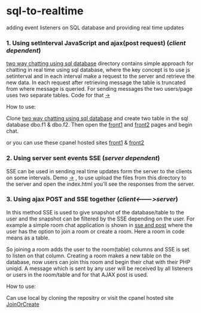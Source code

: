 # sql-to-realtime
adding event listeners on SQL database and providing real time updates  

### 1. Using setInterval JavaScript and ajax(post request) (<i>client dependent</i>)
[two way chatting using sql database](https://github.com/Spectre-ak/sql-to-realtime/tree/main/two%20way%20chatting%20using%20sql%20database) directory contains simple approach for chatting in real time using sql database, where the key concept is to use js setinterval and in each interval make a request to the server and retrieve the new data. In each request after retrieving message the table is truncated from where message is queried. For sending messages the two users/page uses two separate tables. Code for that [->](https://github.com/Spectre-ak/sql-to-realtime/blob/main/two%20way%20chatting%20using%20sql%20database/f1Script.php)

How to use:

Clone [two way chatting using sql database](https://github.com/Spectre-ak/sql-to-realtime/tree/main/two%20way%20chatting%20using%20sql%20database) and create two table in the sql database dbo.f1 & dbo.f2. Then open the [front1](https://github.com/Spectre-ak/sql-to-realtime/blob/main/two%20way%20chatting%20using%20sql%20database/front1.html) and [front2](https://github.com/Spectre-ak/sql-to-realtime/blob/main/two%20way%20chatting%20using%20sql%20database/front1.html) pages and begin chat.

or you can use these cpanel hosted sites [front1](http://triton.byethost7.com/testing/front1) & [front2](http://triton.byethost7.com/testing/front2)


### 2. Using server sent events SSE (<i>server dependent</i>)
SSE can be used in sending real time updates form the server to the clients on some intervals. Demo [->](https://github.com/Spectre-ak/sql-to-realtime/tree/main/server%20sent%20events) , to use upload the files from this directory to the server and open the index.html you'll see the responses from the server.

### 3. Using ajax POST and SSE together (<i>client<--->server</i>)
In this method SSE is used to give snapshot of the database/table to the user and the snapshot can be filtered by the SSE depending on the user.
For example a simple room chat application is shown in [sse and post](https://github.com/Spectre-ak/sql-to-realtime/tree/main/sse%20and%20post) where the user has the option to  join a room or create a room. Here a room in code means as a table. 
  
So joining a room adds the user to the room(table) columns and SSE is set to listen on that column. Creating a room makes a new table on the database, now users can join this room and begin their chat with their PHP uniqid. A message which is sent by any user will be received by all listeners or users in the room/table and for that AJAX post is used. 
  
How to use:

Can use local by cloning the repositry or visit the cpanel hosted site [JoinOrCreate](http://triton.byethost7.com/sqlToRealTime/JoinOrCreate)
